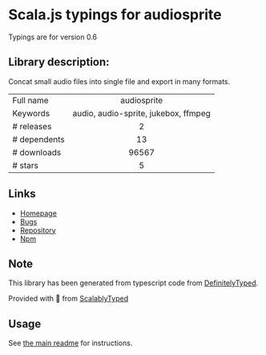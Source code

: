 
# Scala.js typings for audiosprite

Typings are for version 0.6

## Library description:
Concat small audio files into single file and export in many formats.

|                    |                 |
| ------------------ | :-------------: |
| Full name          | audiosprite |
| Keywords           | audio, audio-sprite, jukebox, ffmpeg |
| # releases         | 2 |
| # dependents       | 13 |
| # downloads        | 96567 |
| # stars            | 5 |

## Links
- [Homepage](https://github.com/tonistiigi/audiosprite#readme)
- [Bugs](https://github.com/tonistiigi/audiosprite/issues)
- [Repository](https://github.com/tonistiigi/audiosprite)
- [Npm](https://www.npmjs.com/package/audiosprite)
    


## Note
This library has been generated from typescript code from [DefinitelyTyped](https://definitelytyped.org).

Provided with :purple_heart: from [ScalablyTyped](https://github.com/oyvindberg/ScalablyTyped)

## Usage
See [the main readme](../../readme.md) for instructions.


